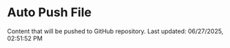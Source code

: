 # Auto Push File

Content that will be pushed to GitHub repository.
Last updated: 06/27/2025, 02:51:52 PM
